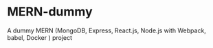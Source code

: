 # MERN-dummy
A dummy MERN (MongoDB, Express, React.js, Node.js with Webpack, babel, Docker ) project
